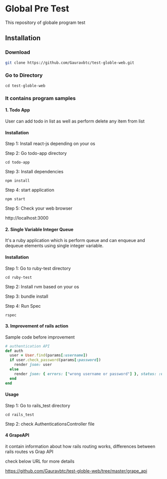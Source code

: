 # Global Pre Test

This repository of globale program test
  
## Installation

### Download 

```bash
git clone https://github.com/Gauravbtc/test-globle-web.git
```

### Go to Directory
```
cd test-globle-web
```


### It contains program samples

#### 1. Todo App

User can add todo in list as well as perform delete any item from list

#### Installation

Step 1: Install react-js depending on your os 

Step 2: Go todo-app directory 

```
cd todo-app
```

Step 3: Install dependencies
```
npm install
```

Step 4: start application
```
npm start
```

Step 5: Check your web browser

http://localhost:3000

 
#### 2. Single Variable Integer Queue

It's a ruby application which is perform queue and can enqueue and dequeue elements using single integer variable.  

#### Installation

Step 1: Go to ruby-test directory 

```
cd ruby-test
```

Step 2: Install rvm based on your os 

Step 3: bundle install 

Step 4: Run Spec 
```
rspec 
```

#### 3. Improvement of rails action 

Sample code before improvement 

```ruby
# authentication API
def auth
  user = User.find(params[:username])
  if user.check_password(params[:password])
    render json: user
  else
    render json: { errors: ["wrong username or password"] }, status: :unauthorized
  end
end
```

#### Usage

Step 1: Go to rails_test directory
```
cd rails_test
```

Step 2: check AuthenticationsController file 


#### 4 GrapeAPI

it contain information about how rails routing works, differences between rails routes vs Grap API 

check below URL for more details 

https://github.com/Gauravbtc/test-globle-web/tree/master/grape_api
